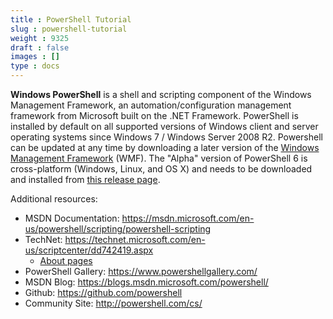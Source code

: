 ```yaml
---
title : PowerShell Tutorial
slug : powershell-tutorial
weight : 9325
draft : false
images : []
type : docs
---
```


**Windows PowerShell** is a shell and scripting component of the Windows Management Framework, an automation/configuration management framework from Microsoft built on the .NET Framework. PowerShell is installed by default on all supported versions of Windows client and server operating systems since Windows 7 / Windows Server 2008 R2. Powershell can be updated at any time by downloading a later version of the [Windows Management Framework][1] (WMF). The "Alpha" version of PowerShell 6 is cross-platform (Windows, Linux, and OS X) and needs to be downloaded and installed from [this release page][2].

Additional resources:

 - MSDN Documentation: https://msdn.microsoft.com/en-us/powershell/scripting/powershell-scripting
 - TechNet: https://technet.microsoft.com/en-us/scriptcenter/dd742419.aspx
   - [About pages][3]
 - PowerShell Gallery: https://www.powershellgallery.com/
 - MSDN Blog: https://blogs.msdn.microsoft.com/powershell/
 - Github: https://github.com/powershell
 - Community Site: http://powershell.com/cs/


  [1]: https://msdn.microsoft.com/en-us/powershell/
  [2]: https://github.com/PowerShell/PowerShell/releases
  [3]: https://msdn.microsoft.com/en-us/powershell/reference/5.1/microsoft.powershell.core/about/about_aliases

